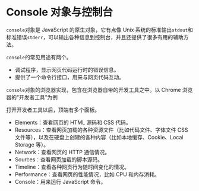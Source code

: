 # Console 对象与控制台

`console`对象是 JavaScript 的原生对象，它有点像 Unix 系统的标准输出`stdout`和标准错误`stderr`，可以输出各种信息到控制台，并且还提供了很多有用的辅助方法。

`console`的常见用途有两个。

- 调试程序，显示网页代码运行时的错误信息。
- 提供了一个命令行接口，用来与网页代码互动。

`console`对象的浏览器实现，包含在浏览器自带的开发工具之中。以 Chrome 浏览器的“开发者工具”为例

打开开发者工具以后，顶端有多个面板。

- Elements：查看网页的 HTML 源码和 CSS 代码。
- Resources：查看网页加载的各种资源文件（比如代码文件、字体文件 CSS 文件等），以及在硬盘上创建的各种内容（比如本地缓存、Cookie、Local Storage 等）。
- Network：查看网页的 HTTP 通信情况。
- Sources：查看网页加载的脚本源码。
- Timeline：查看各种网页行为随时间变化的情况。
- Performance：查看网页的性能情况，比如 CPU 和内存消耗。
- Console：用来运行 JavaScript 命令。
